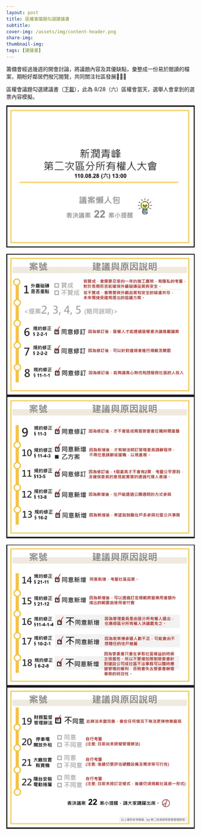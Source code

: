 ```yaml
---
layout: post
title: 區權會議題勾選建議書
subtitle: 
cover-img: /assets/img/content-header.png
share-img: 
thumbnail-img:
tags: [建議書]
---
```


籌備會經過幾週的開會討論，將議題內容及其優缺點，彙整成一份易於閱讀的檔案，期盼好鄰居們撥冗閱覽，共同關注社區發展🙏🙏🙏

區權會議題勾選建議書（[下載](https://reurl.cc/eERKqx)），此為 8/28（六）區權會當天，選舉人會拿到的選票內容模擬。

![](../assets/img/20210822/S__39501911.jpg)

![](../assets/img/20210822/S__39501913.jpg)

![](../assets/img/20210822/S__39501914.jpg)